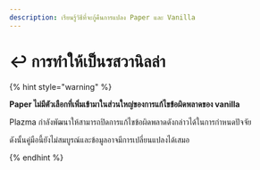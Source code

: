 ```yaml
---
description: เรียนรู้วิธีที่จะกู้คืนการแปลง Paper และ Vanilla
---
```


# ↩️ การทำให้เป็นรสวานิลล่า

{% hint style="warning" %}

**Paper ไม่มีตัวเลือกที่เพิ่มเข้ามาในส่วนใหญ่ของการแก้ไขข้อผิดพลาดของ vanilla**

Plazma กำลังพัฒนาให้สามารถปิดการแก้ไขข้อผิดพลาดดังกล่าวได้ในการกำหนดปัจจัย

ดังนั้นคู่มือนี้ยังไม่สมบูรณ์และข้อมูลอาจมีการเปลี่ยนแปลงได้เสมอ

{% endhint %}
